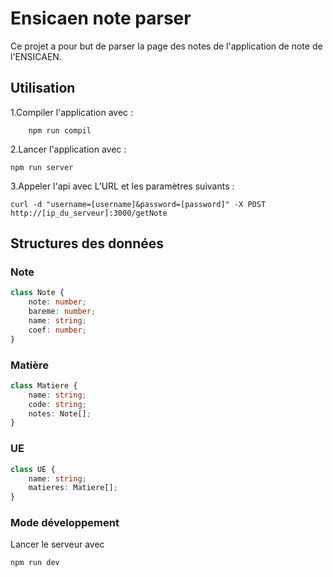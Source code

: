 # Ensicaen note parser

Ce projet a pour but de parser la page des notes de l'application de note de l'ENSICAEN.


## Utilisation

1.Compiler l'application avec :
```
    npm run compil
```
2.Lancer l'application avec : 
```
npm run server
```
3.Appeler l'api avec L'URL et les paramètres suivants :
```
curl -d "username=[username]&password=[password]" -X POST http://[ip_du_serveur]:3000/getNote 
```

## Structures des données 

### Note
```ts
class Note {
    note: number;
    bareme: number;
    name: string;
    coef: number;
}
```

### Matière
```ts
class Matiere {
    name: string;
    code: string;
    notes: Note[];
}
```

### UE

```ts
class UE {
    name: string;
    matieres: Matiere[];
}
```

### Mode développement 

Lancer le serveur avec 
```
npm run dev
```
